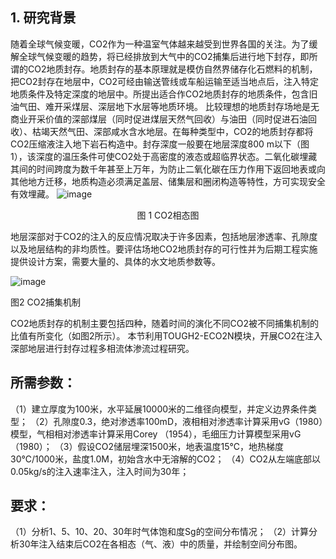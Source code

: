 ## 1. 研究背景
随着全球气候变暖，CO2作为一种温室气体越来越受到世界各国的关注。为了缓解全球气候变暖的趋势，将已经排放到大气中的CO2捕集后进行地下封存，即所谓的CO2地质封存。地质封存的基本原理就是模仿自然界储存化石燃料的机制，把CO2封存在地层中，CO2可经由输送管线或车船运输至适当地点后，注入特定地质条件及特定深度的地层中。所提出适合作CO2地质封存的地质条件，包含旧油气田、难开采煤层、深层地下水层等地质环境。
比较理想的地质封存场地是无商业开采价值的深部煤层（同时促进煤层天然气回收）与油田（同时促进石油回收）、枯竭天然气田、深部咸水含水地层。在每种类型中，CO2的地质封存都将CO2压缩液注入地下岩石构造中。封存深度一般要在地层深度800 m以下（图1），该深度的温压条件可使CO2处于高密度的液态或超临界状态。二氧化碳埋藏其间的时间跨度为数千年甚至上万年，为防止二氧化碳在压力作用下返回地表或向其他地方迁移，地质构造必须满足盖层、储集层和圈闭构造等特性，方可实现安全有效埋藏。
 ![image](https://user-images.githubusercontent.com/65839033/204964024-c66822cf-8ce8-4553-877c-0dac5309138b.png)

<center>图 1 CO2相态图</center>


地层深部对于CO2的注入的反应情况取决于许多因素，包括地层渗透率、孔隙度以及地层结构的非均质性。要评估场地CO2地质封存的可行性并为后期工程实施提供设计方案，需要大量的、具体的水文地质参数等。

 ![image](https://user-images.githubusercontent.com/65839033/204964036-642bf35a-49fc-4436-a3ea-9c10367a7548.png)

图2 CO2捕集机制

CO2地质封存的机制主要包括四种，随着时间的演化不同CO2被不同捕集机制的比值有所变化（如图2所示）。
本节利用TOUGH2-ECO2N模块，开展CO2在注入深部地层进行封存过程多相流体渗流过程研究。
## 所需参数：
（1）建立厚度为100米，水平延展10000米的二维径向模型，并定义边界条件类型；
（2）孔隙度0.3，绝对渗透率100mD，液相相对渗透率计算采用vG（1980）模型，气相相对渗透率计算采用Corey （1954），毛细压力计算模型采用vG（1980）；
（3）假设CO2储层埋深1500米，地表温度15℃，地热梯度30℃/1000米，盐度1.0M，初始含水中无溶解的CO2；
（4）CO2从左端底部以0.05kg/s的注入速率注入，注入时间为30年；
## 要求：
（1）分析1、5、10、20、30年时气体饱和度Sg的空间分布情况；
（2）计算分析30年注入结束后CO2在各相态（气、液）中的质量，并绘制空间分布图。

